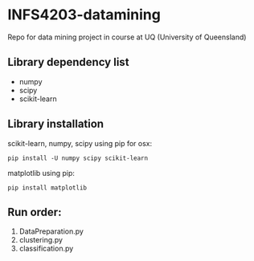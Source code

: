 # INFS4203-datamining
Repo for data mining project in course at UQ (University of Queensland)

## Library dependency list
- numpy
- scipy
- scikit-learn

## Library installation
scikit-learn, numpy, scipy using pip for osx:

`pip install -U numpy scipy scikit-learn`


matplotlib using pip:

`pip install matplotlib`






## Run order: 
1. DataPreparation.py 
2. clustering.py 
3. classification.py 

